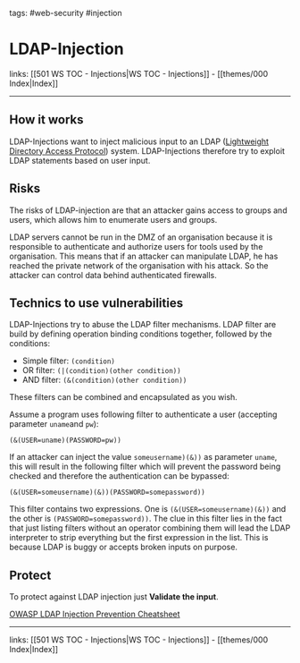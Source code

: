 tags: #web-security #injection

# LDAP-Injection

links: [[501 WS TOC - Injections|WS TOC - Injections]] - [[themes/000 Index|Index]]

---

## How it works

LDAP-Injections want to inject malicious input to an LDAP ([Lightweight Directory Access Protocol](https://en.wikipedia.org/wiki/Lightweight_Directory_Access_Protocol)) system. LDAP-Injections therefore try to exploit LDAP statements based on user input.

## Risks

The risks of LDAP-injection are that an attacker gains access to groups and users, which allows him to enumerate users and groups.

LDAP servers cannot be run in the DMZ of an organisation because it is responsible to authenticate and authorize users for tools used by the organisation. This means that if an attacker can manipulate LDAP, he has reached the private network of the organisation with his attack. So the attacker can control data behind authenticated firewalls.

## Technics to use vulnerabilities

LDAP-Injections try to abuse the LDAP filter mechanisms. LDAP filter are build by defining operation binding conditions together, followed by the conditions:

- Simple filter: `(condition)`
- OR filter: `(|(condition)(other condition))`
- AND filter: `(&(condition)(other condition))`

These filters can be combined and encapsulated as you wish. 

Assume a program uses following filter to authenticate a user (accepting parameter `uname`and `pw`):

```
(&(USER=uname)(PASSWORD=pw))
```

If an attacker can inject the value `someusername)(&))` as parameter `uname`, this will result in the following filter which will prevent the password being checked and therefore the authentication can be bypassed:

```
(&(USER=someusername)(&))(PASSWORD=somepassword))
```

This filter contains two expressions. One is `(&(USER=someusername)(&))` and the other is `(PASSWORD=somepassword))`. The clue in this filter lies in the fact that just listing filters without an operator combining them will lead the LDAP interpreter to strip everything but the first expression in the list. This is because LDAP is buggy or accepts broken inputs on purpose.

## Protect

To protect against LDAP injection just **Validate the input**.

[OWASP LDAP Injection Prevention Cheatsheet](https://cheatsheetseries.owasp.org/cheatsheets/LDAP_Injection_Prevention_Cheat_Sheet.html)

---
links: [[501 WS TOC - Injections|WS TOC - Injections]] - [[themes/000 Index|Index]]